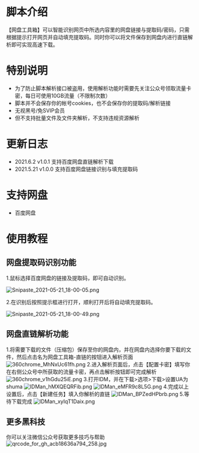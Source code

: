 # 脚本介绍

【网盘工具箱】可以智能识别网页中所选内容里的网盘链接与提取码/密码，只需根据提示打开网页并自动填充提取码。同时你可以将文件保存到网盘内进行直链解析即可实现高速下载。

# 特别说明
- 为了防止脚本解析接口被盗用，使用解析功能时需要先关注公众号领取流量卡密，每日可使用10GB流量（不限制次数）
- 脚本并不会保存你的帐号cookies，也不会保存你的提取码/解析链接
- 无视黑号/免SVIP会员
- 但不支持批量文件及文件夹解析，不支持违规资源解析
# 更新日志
- 2021.6.2  v1.0.1 支持百度网盘直链解析下载
- 2021.5.21 v1.0.0 支持百度网盘链接识别与填充提取码

# 支持网盘
- 百度网盘

# 使用教程
## 网盘提取码识别功能
1.鼠标选择百度网盘的链接及提取码，即可自动识别。

![Snipaste_2021-05-21_18-00-05.png](https://i.loli.net/2021/05/21/fLmOZya8G4YxrSd.png)

2.在识别后按照提示框进行打开，顺利打开后将自动填充提取码。

![Snipaste_2021-05-21_18-00-49.png](https://i.loli.net/2021/05/21/PrwVZUi58XbL16e.png)

## 网盘直链解析功能
1.将需要下载的文件（压缩包）保存至你的网盘内，并在网盘内选择你要下载的文件，然后点击名为网盘工具箱-直链的按钮进入解析页面
![360chrome_MhNxUc61fh.png](https://i.loli.net/2021/06/02/y83FQ7HMkaOldcT.png)
2.进入解析页面后，点击【配置卡密】填写你在右侧公众号中所获取的流量卡密，再点击解析按钮即可完成解析
![360chrome_v1hGdu25iE.png](https://i.loli.net/2021/06/02/mreAgzdMfxKEiRP.png)
3.打开IDM，并在下载>选项>下载>设置UA为shuma
![IDMan_hMXQEQRFib.png](https://i.loli.net/2021/05/23/yBnRM7AzNItgOCl.png)
![IDMan_eMFR9c8L5G.png](https://i.loli.net/2021/05/23/FNxJjcvpdn6i2Ca.png)
4.完成以上设置后，点击【新建任务】填入你解析的直链
![IDMan_BPZedHPbrb.png](https://i.loli.net/2021/05/23/A6r9RfapFMJETPK.png)
5.等待下载完成
![IDMan_xyIqT1Daix.png](https://i.loli.net/2021/05/23/49qcBleYDTFAP8H.png)

## 更多黑科技
你可以关注微信公众号获取更多技巧与帮助
![qrcode_for_gh_acb18636a794_258.jpg](https://i.loli.net/2021/05/21/fzvRNcxiKwD3lrQ.jpg)


